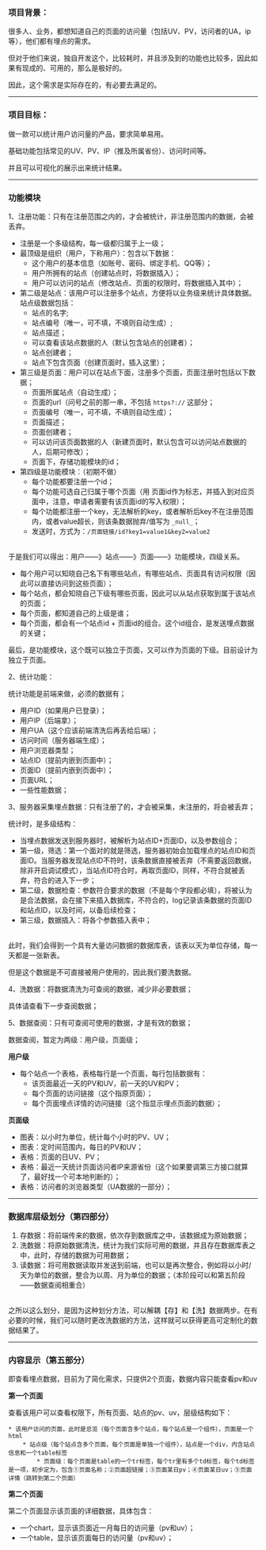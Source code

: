 ### 项目背景：

很多人、业务，都想知道自己的页面的访问量（包括UV、PV，访问者的UA，ip等），他们都有埋点的需求。

但对于他们来说，独自开发这个，比较耗时，并且涉及到的功能也比较多，因此如果有现成的、可用的，那么是极好的。

因此，这个需求是实际存在的，有必要去满足的。

---

### 项目目标：

做一款可以统计用户访问量的产品，要求简单易用。

基础功能包括常见的UV、PV、IP（推及所属省份）、访问时间等。

并且可以可视化的展示出来统计结果。

---

### 功能模块

1、注册功能：只有在注册范围之内的，才会被统计，非注册范围内的数据，会被丢弃。

* 注册是一个多级结构，每一级都归属于上一级；
* 最顶级是组织（用户，下称用户）：包含以下数据：
    * 这个用户的基本信息（如账号、密码、绑定手机、QQ等）；
    * 用户所拥有的站点（创建站点时，将数据插入）；
    * 用户可以访问的站点（修改站点、页面的权限时，将数据插入其中）；
* 第二级是站点：该用户可以注册多个站点，方便将以业务级来统计具体数据。站点级数据包括：
    * 站点的名字;
    * 站点编号（唯一，可不填，不填则自动生成）;
    * 站点描述；
    * 可以查看该站点数据的人（默认包含站点的创建者）；
    * 站点创建者；
    * 站点下包含页面（创建页面时，插入这里）；
* 第三级是页面：用户可以在站点下面，注册多个页面，页面注册时包括以下数据；
    * 页面所属站点（自动生成）；
    * 页面的url（问号之前的那一串，不包括 ``https?://`` 这部分；
    * 页面编号（唯一，可不填，不填则自动生成）；
    * 页面描述；
    * 页面创建者；
    * 可以访问该页面数据的人（新建页面时，默认包含可以访问站点数据的人，后期可修改）；
    * 页面下，存储功能模块的id；
* 第四级是功能模块：（初期不做）
    * 每个功能都要注册一个id；
    * 每个功能可选自己归属于哪个页面（用 页面id作为标志，并插入到对应页面中，注意，申请者需要有该页面id的写入权限）；
    * 每个功能都注册一个key，无法解析的key，或者解析后key不在注册范围内，或者value超长，则该条数据抛弃/值写为 ``_null_``；
    * 发送时，方式为：``/页面链接/id?key1=value1&key2=value2``



<br/>
于是我们可以得出：用户——》站点——》页面——》功能模块，四级关系。

* 每个用户可以知晓自己名下有哪些站点，有哪些站点、页面具有访问权限（因此可以直接访问到这些页面）；
* 每个站点，都会知晓自己下级有哪些页面，因此可以从站点获取到属于该站点的页面；
* 每个页面，都知道自己的上级是谁；
* 每个页面，都会有一个站点id + 页面id的组合。这个id组合，是发送埋点数据的关键；

最后，是功能模块，这个既可以独立于页面，又可以作为页面的下级。目前设计为独立于页面。

2、统计功能：

统计功能是前端来做，必须的数据有；

* 用户ID（如果用户已登录）；
* 用户IP（后端拿）；
* 用户UA（这个应该前端清洗后再丢给后端）；
* 访问时间（服务器端生成）；
* 用户浏览器类型；
* 站点ID（提前内嵌到页面中）；
* 页面ID（提前内嵌到页面中）；
* 页面URL；
* 一些性能数据；


3、服务器采集埋点数据：只有注册了的，才会被采集，未注册的，将会被丢弃；

统计时，是多级结构：

* 当埋点数据发送到服务器时，被解析为站点ID+页面ID，以及参数组合；
* 第一级，筛选：第一个面对的就是筛选，服务器初始会加载埋点的站点ID和页面ID。当服务器发现站点ID不符时，该条数据直接被丢弃（不需要返回数据，除非开启调试模式），当站点ID符合时，再取页面ID，同样，不符合就被丢弃，符合的进入下一步；
* 第二级，数据检查：参数符合要求的数据（不是每个字段都必填），将被认为是合法数据，会在接下来插入数据库，不符合的，log记录该条数据的页面ID和站点ID，以及时间，以备后续检查；
* 第三级，数据插入：将各个参数插入表中；

<br/>
此时，我们会得到一个具有大量访问数据的数据库表，该表以天为单位存储，每一天都是一张新表。

但是这个数据是不可直接被用户使用的，因此我们要洗数据。

4、洗数据：将数据清洗为可查阅的数据，减少非必要数据；

具体请查看下一步查阅数据；

5、数据查阅：只有可查阅可使用的数据，才是有效的数据；

数据查阅，暂定为两级：用户级，页面级；

**用户级**

* 每个站点一个表格，表格每行是一个页面，每行包括数据有：
    * 该页面最近一天的PV和UV，前一天的UV和PV；
    * 每个页面的访问链接（这个指原页面）；
    * 每个页面埋点详情的访问链接（这个指显示埋点页面的数据）；


**页面级**

* 图表：以小时为单位，统计每个小时的PV、UV；
* 图表：定时间范围内，每日的PV和UV；
* 表格：页面的日UV、PV；
* 表格：最近一天统计页面访问者IP来源省份（这个如果要调第三方接口就算了，最好找一个可本地判断的）；
* 表格：访问者的浏览器类型（UA数据的一部分）；


---

### 数据库层级划分（第四部分）

1. 存数据：将前端传来的数据，依次存到数据库之中，该数据成为原始数据；
2. 洗数据：将原始数据清洗，统计为我们实际可用的数据，并且存在数据库表之中，此时，存储的数据为可用数据；
3. 读数据：将可用数据读取并发送到前端，也可以是再次整合，例如将以小时/天为单位的数据，整合为以周、月为单位的数据；（本阶段可以和第五阶段——数据查阅相重合）

<br/>
之所以这么划分，是因为这种划分方法，可以解耦【存】和【洗】数据两步。在有必要的时候，我们可以随时更改洗数据的方法，这样就可以获得更高可定制化的数据结果了。

---

### 内容显示（第五部分）

即查看埋点数据，目前为了简化需求，只提供2个页面，数据内容只能查看pv和uv

**第一个页面**

查看该用户可以查看权限下，所有页面、站点的pv、uv，层级结构如下：

```
* 该用户访问的页面，此时是总览（每个页面含多个站点，每个站点是一个组件），页面是一个html
    * 站点级（每个站点含多个页面，每个页面是单独一个组件），站点是一个div，内含站点信息和一个table标签
        * 页面级：每个页面是table的一个tr标签，每个tr里有多个td标签，每个td标签是一项，初步定为，包含①页面名称；②页面超链接；③页面某日pv；④页面某日uv；⑤页面详情（跳转到第二个页面）
```


**第二个页面**

第二个页面显示该页面的详细数据，具体包含：

* 一个chart，显示该页面近一月每日的访问量（pv和uv）；
* 一个table，显示该页面每日的访问量（pv和uv）；